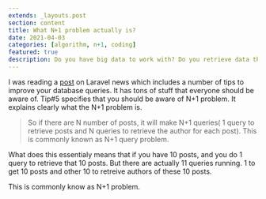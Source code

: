 ```yaml
---
extends: _layouts.post
section: content
title: What N+1 problem actually is?
date: 2021-04-03
categories: [algorithm, n+1, coding]
featured: true
description: Do you have big data to work with? Do you retrieve data that is related to other data(which most of the time is)? You may be facing N+1 problem. But do you know what N+1 problem is?
---
```


I was reading a [post](https://laravel-news.com/18-tips-to-optimize-your-laravel-database-queries) on Laravel news which includes a number of tips to improve your database queries. It has tons of stuff that everyone should be aware of. Tip#5 specifies that you should be aware of N+1 problem. It explains clearly what the N+1 problem is.

> So if there are N number of posts, it will make N+1 queries( 1 query to retrieve posts and N queries to retrieve the author for each post). This is commonly known as N+1 query problem.

What does this essentialy means that if you have 10 posts, and you do 1 query to retrieve that 10 posts. But there are actually 11 queries running. 1 to get 10 posts and other 10 to retreive authors of these 10 posts.

This is commonly know as N+1 problem.
